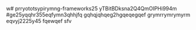 w# prryototsypirymng-frameworks25
yTBitBDksna2Q4QmOIPHi994m
#ge25yqqhr355eqfymn3qhhjfq
gqhqjqhqeg2hgqeqegqef
grymrrymrymyrm
eqvyj2225y45
fqewqef
sfv
